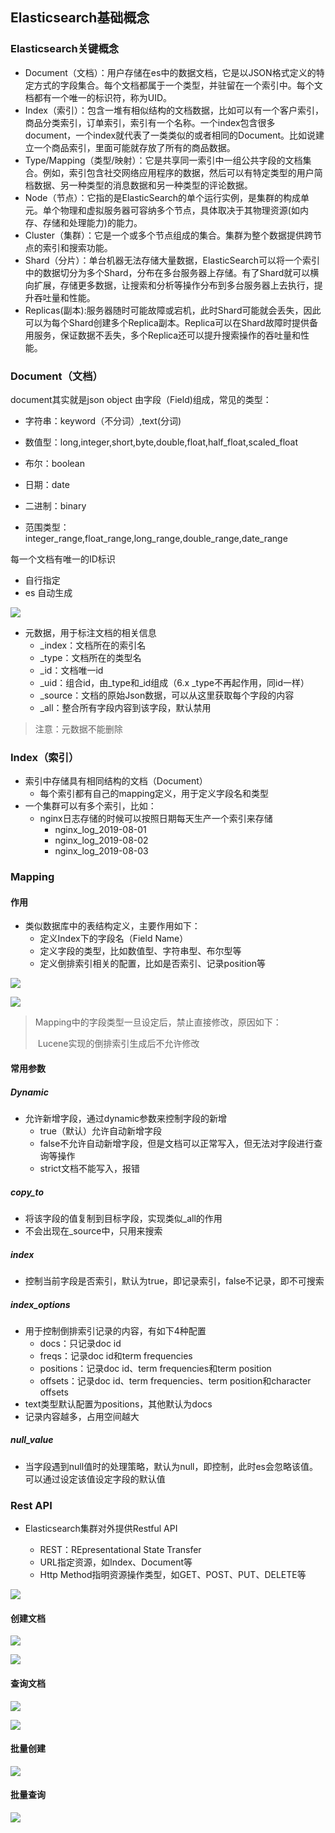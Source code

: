 ## Elasticsearch基础概念

### Elasticsearch关键概念

* Document（文档）：用户存储在es中的数据文档，它是以JSON格式定义的特定方式的字段集合。每个文档都属于一个类型，并驻留在一个索引中。每个文档都有一个唯一的标识符，称为UID。
* Index（索引）：包含一堆有相似结构的文档数据，比如可以有一个客户索引，商品分类索引，订单索引，索引有一个名称。一个index包含很多document，一个index就代表了一类类似的或者相同的Document。比如说建立一个商品索引，里面可能就存放了所有的商品数据。
* Type/Mapping（类型/映射）：它是共享同一索引中一组公共字段的文档集合。例如，索引包含社交网络应用程序的数据，然后可以有特定类型的用户简档数据、另一种类型的消息数据和另一种类型的评论数据。
* Node（节点）：它指的是ElasticSearch的单个运行实例，是集群的构成单元。单个物理和虚拟服务器可容纳多个节点，具体取决于其物理资源(如内存、存储和处理能力)的能力。
* Cluster（集群）：它是一个或多个节点组成的集合。集群为整个数据提供跨节点的索引和搜索功能。
* Shard（分片）：单台机器无法存储大量数据，ElasticSearch可以将一个索引中的数据切分为多个Shard，分布在多台服务器上存储。有了Shard就可以横向扩展，存储更多数据，让搜索和分析等操作分布到多台服务器上去执行，提升吞吐量和性能。
* Replicas(副本):服务器随时可能故障或宕机，此时Shard可能就会丢失，因此可以为每个Shard创建多个Replica副本。Replica可以在Shard故障时提供备用服务，保证数据不丢失，多个Replica还可以提升搜索操作的吞吐量和性能。

### Document（文档）

document其实就是json object 由字段（Field)组成，常见的类型：

- 字符串：keyword（不分词）,text(分词)

- 数值型：long,integer,short,byte,double,float,half_float,scaled_float
- 布尔：boolean
- 日期：date
- 二进制：binary
- 范围类型：integer_range,float_range,long_range,double_range,date_range



每一个文档有唯一的ID标识

- 自行指定
- es 自动生成

![](images/document01.png)

* 元数据，用于标注文档的相关信息
  * _index：文档所在的索引名
  * _type：文档所在的类型名
  * _id：文档唯一id
  * _uid：组合id，由\_type和\_id组成（6.x _type不再起作用，同id一样）
  * _source：文档的原始Json数据，可以从这里获取每个字段的内容
  * _all：整合所有字段内容到该字段，默认禁用

> 注意：元数据不能删除

### Index（索引）

* 索引中存储具有相同结构的文档（Document）
  * 每个索引都有自己的mapping定义，用于定义字段名和类型
* 一个集群可以有多个索引，比如：
  * nginx日志存储的时候可以按照日期每天生产一个索引来存储
    * nginx_log_2019-08-01
    * nginx_log_2019-08-02
    * nginx_log_2019-08-03

### Mapping
#### 作用
- 类似数据库中的表结构定义，主要作用如下：
  - 定义Index下的字段名（Field Name）
  - 定义字段的类型，比如数值型、字符串型、布尔型等
  - 定义倒排索引相关的配置，比如是否索引、记录position等

![](images/mapping01.png)

![](images/mapping02.png)

>  Mapping中的字段类型一旦设定后，禁止直接修改，原因如下：
>
> ​	Lucene实现的倒排索引生成后不允许修改

#### 常用参数

##### Dynamic

* 允许新增字段，通过dynamic参数来控制字段的新增
  * true（默认）允许自动新增字段
  * false不允许自动新增字段，但是文档可以正常写入，但无法对字段进行查询等操作
  * strict文档不能写入，报错

##### copy_to

* 将该字段的值复制到目标字段，实现类似_all的作用
* 不会出现在_source中，只用来搜索

##### index

* 控制当前字段是否索引，默认为true，即记录索引，false不记录，即不可搜索

##### index_options

* 用于控制倒排索引记录的内容，有如下4种配置
  * docs：只记录doc id
  * freqs：记录doc id和term frequencies
  * positions：记录doc id、term frequencies和term position
  * offsets：记录doc id、term frequencies、term position和character offsets
* text类型默认配置为positions，其他默认为docs
* 记录内容越多，占用空间越大

##### null_value

* 当字段遇到null值时的处理策略，默认为null，即控制，此时es会忽略该值。可以通过设定该值设定字段的默认值

### Rest API

* Elasticsearch集群对外提供Restful API

  * REST：REpresentational State Transfer
  * URL指定资源，如Index、Document等
  * Http Method指明资源操作类型，如GET、POST、PUT、DELETE等

![](images/rest01.png)

#### 创建文档

![](images/create01.png)

![](images/create02.png)

#### 查询文档

![](images/select01.png)

![](images/select02.png)

#### 批量创建

![](images/create03.png)

#### 批量查询

![](images/select03.png)


